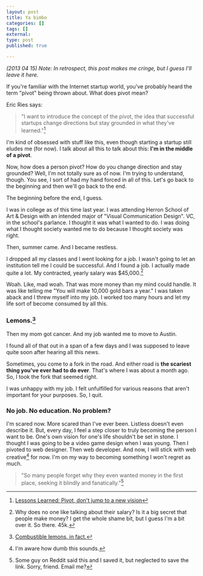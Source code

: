 ```yaml
---
layout: post
title: Ya bimbo
categories: []
tags: []
external:
type: post
published: true

---
```


_(2013 04 15) Note: In retrospect,  this post makes me cringe, but I guess I'll leave it here._

If you're familiar with the Internet startup world, you've probably heard the term "pivot" being thrown about. What does pivot mean?

Eric Ries says:

>"I want to introduce the concept of the pivot, the idea that successful startups change directions but stay grounded in what they've learned."[^1]

I'm kind of obsessed with stuff like this, even though starting a startup still eludes me (for now). I talk about all this to talk about this: **I'm in the middle of a pivot**.

Now, how does a person pivot? How do you change direction and stay grounded? Well, I'm not totally sure as of now. I'm trying to understand, though. You see, I sort of had my hand forced in all of this. Let's go back to the beginning and then we'll go back to the end.

The beginning before the end, I guess.

I was in college as of this time last year. I was attending Herron School of Art & Design with an intended major of "Visual Communication Design". VC, in the school's parlance. I thought it was what I wanted to do. I was doing what I thought society wanted me to do because I thought society was right.

Then, summer came. And I became restless.

I dropped all my classes and I went looking for a job. I wasn't going to let an institution tell me I could be successful. And I found a job. I actually made quite a lot. My contracted, yearly salary was $45,000.[^2]

Woah. Like, mad woah. That was more money than my mind could handle. It was like telling me "You will make 10,000 gold bars a year." I was taken aback and I threw myself into my job. I worked too many hours and let my life sort of become consumed by all this.

### Lemons.[^3]

Then my mom got cancer. And my job wanted me to move to Austin.

I found all of that out in a span of a few days and I was supposed to leave quite soon after hearing all this news.

Sometimes, you come to a fork in the road. And either road is **the scariest thing you've ever had to do ever**. That's where I was about a month ago. So, I took the fork that seemed right.

I was unhappy with my job. I felt unfulfilled for various reasons that aren't important for your purposes. So, I quit.

### No job. No education. No problem?

I'm scared now. More scared than I've ever been. Listless doesn't even describe it. But, every day, I feel a step closer to truly becoming the person I want to be. One's own vision for one's life shouldn't be set in stone. I thought I was going to be a video game design when I was young. Then I pivoted to web designer. Then web developer. And now, I will stick with web creative[^4] for now. I'm on my way to becoming something I won't regret as much.

>"So many people forget why they even wanted money in the first place, seeking it blindly and fanatically."[^5]

[^1]: [Lessons Learned: Pivot, don't jump to a new vision](http://www.startuplessonslearned.com/2009/06/pivot-dont-jump-to-new-vision.html)
[^2]: Why does no one like talking about their salary? Is it a big secret that people make money? I get the whole shame bit, but I guess I'm a bit over it. So there. 45k.
[^3]: [Combustible lemons, in fact.](http://www.youtube.com/watch?v=g8ufRnf2Exc)
[^4]: I'm aware how dumb this sounds.
[^5]: Some guy on Reddit said this and I saved it, but neglected to save the link. Sorry, friend. Email me?
